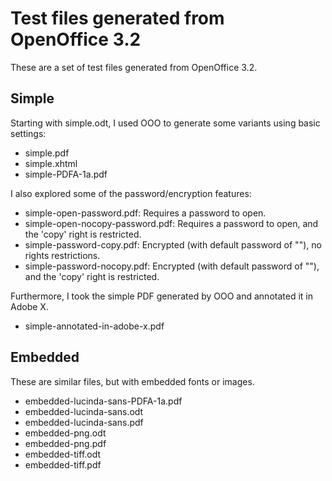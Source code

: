 Test files generated from OpenOffice 3.2
========================================

These are a set of test files generated from OpenOffice 3.2.

Simple
------

Starting with simple.odt, I used OOO to generate some variants using basic settings:

* simple.pdf
* simple.xhtml
* simple-PDFA-1a.pdf

I also explored some of the password/encryption features:

* simple-open-password.pdf: Requires a password to open.
* simple-open-nocopy-password.pdf: Requires a password to open, and the 'copy' right is restricted.
* simple-password-copy.pdf: Encrypted (with default password of ""), no rights restrictions.
* simple-password-nocopy.pdf: Encrypted (with default password of ""), and the 'copy' right is restricted.

Furthermore, I took the simple PDF generated by OOO and annotated it in Adobe X.
* simple-annotated-in-adobe-x.pdf

Embedded
--------
These are similar files, but with embedded fonts or images.

* embedded-lucinda-sans-PDFA-1a.pdf
* embedded-lucinda-sans.odt
* embedded-lucinda-sans.pdf
* embedded-png.odt
* embedded-png.pdf
* embedded-tiff.odt
* embedded-tiff.pdf
